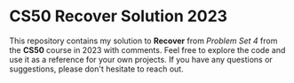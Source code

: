 # CS50 Recover Solution 2023

This repository contains my solution to **Recover** from _Problem Set 4_ from the **CS50** course in 2023 with comments.
Feel free to explore the code and use it as a reference for your own projects. If you have any questions or suggestions, please don't hesitate to reach out.
